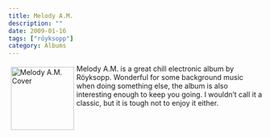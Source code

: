 ```yaml
---
title: Melody A.M.
description: ""
date: 2009-01-16
tags: ["röyksopp"]
category: Albums
---
```



<p><img class="size-full wp-image-746" title="melodyam" src="https://web.archive.org/web/20131211065127im_/http://mytungsten.net/wp-content//uploads/2009/01/51lh56x8n1l_sl500_aa280_.jpg" alt="Melody A.M. Cover" width="125" height="125" align="left" style="margin: 5px;"></p>

<p>Melody A.M. is a great chill electronic album by Röyksopp. Wonderful for some background music when doing something else, the album is also interesting enough to keep you going. I wouldn’t call it a classic, but it is tough not to enjoy it either.</p>
